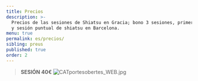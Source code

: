 ```yaml
---
title: Precios
description: >-
  Precios de las sesiones de Shiatsu en Gracia; bono 3 sesiones, primera sesión
  y sesión puntual de shiatsu en Barcelona.
menu: true
permalink: es/precios/
sibling: preus
published: true
order: 2
---
```




> **SESIÓN 40€**
![CATportesobertes_WEB.jpg]({{site.baseurl}}/image/CATportesobertes_WEB.jpg)

